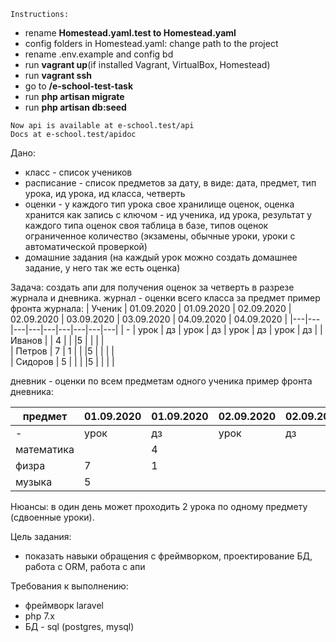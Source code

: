 ```
Instructions:
```
- rename **Homestead.yaml.test to Homestead.yaml**
- config folders in Homestead.yaml: change path to the project
- rename .env.example and config bd
- run **vagrant up**(if installed Vagrant, VirtualBox, Homestead) 
- run **vagrant ssh**
- go to **/e-school-test-task**
- run **php artisan migrate**
- run **php artisan db:seed**

```
Now api is available at e-school.test/api
Docs at e-school.test/apidoc
``` 

Дано:
- класс - список учеников
- расписание - список предметов за дату, в виде: дата, предмет, тип урока, ид урока, ид класса, четверть
- оценки - у каждого тип урока свое хранилище оценок, оценка хранится как запись с ключом - ид ученика, ид урока, результат 
у каждого типа оценок своя таблица в базе, типов оценок ограниченное количество (экзамены, обычные уроки, уроки с автоматической проверкой) 
- домашние задания (на каждый урок можно создать домашнее задание, у него так же есть оценка)



Задача: 
создать апи для получения оценок за четверть в разрезе журнала и дневника.
журнал - оценки всего класса за предмет
пример фронта журнала:
| Ученик |  01.09.2020 | 01.09.2020  | 02.09.2020   | 02.09.2020   | 03.09.2020 | 03.09.2020  | 04.09.2020   | 04.09.2020   |
|---|---|---|---|---|---|---|---|---|
| - |  урок | дз  |  урок | дз  | урок | дз  |  урок | дз   |
|  Иванов |  |  4 |   |   |5 |   |   |   |     
|  Петров |  7 | 1  |   |   |5 |   |   |   |    
|  Сидоров |  5 |   |   |   |5 |   |   |   |   

дневник - оценки по всем предметам одного ученика
пример фронта дневника:

| предмет |  01.09.2020 | 01.09.2020  | 02.09.2020   | 02.09.2020   | 03.09.2020 | 03.09.2020  | 04.09.2020   | 04.09.2020   |
|---|---|---|---|---|---|---|---|---|
| - |  урок | дз  |  урок | дз  | урок | дз  |  урок | дз   |
|  математика |  |  4 |   |   |5 |   |   |   |     
|  физра |  7 | 1  |   |   |5 |   |   |   |    
|  музыка |  5 |   |   |   |5 |   |   |   |

Нюансы: в один день может проходить 2 урока по одному предмету (сдвоенные уроки).

Цель задания: 
- показать навыки обращения с фреймворком, проектирование БД, работа с ORM, работа с апи

Требования к выполнению:
- фреймворк laravel
- php 7.x
- БД - sql (postgres, mysql)



